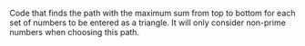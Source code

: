 Code that finds the path with the maximum sum from top to bottom for each set of numbers to be entered as a triangle. It will only consider non-prime numbers when choosing this path.
